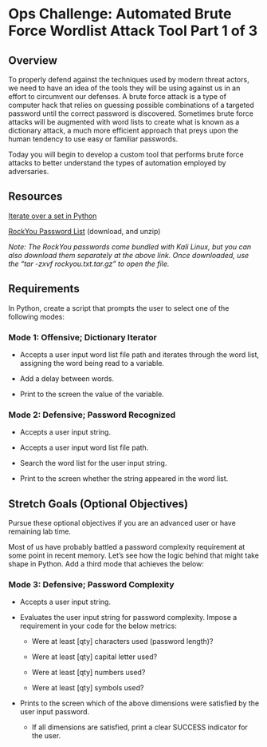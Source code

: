 # Ops Challenge: Automated Brute Force Wordlist Attack Tool Part 1 of 3

## Overview

To properly defend against the techniques used by modern threat actors, we need to have an idea of the tools they will be using against us in an effort to circumvent our defenses. A brute force attack is a type of computer hack that relies on guessing possible combinations of a targeted password until the correct password is discovered. Sometimes brute force attacks will be augmented with word lists to create what is known as a dictionary attack, a much more efficient approach that preys upon the human tendency to use easy or familiar passwords.

Today you will begin to develop a custom tool that performs brute force attacks to better understand the types of automation employed by adversaries.

## Resources

[Iterate over a set in Python](https://www.geeksforgeeks.org/iterate-over-a-set-in-python/)

[RockYou Password List](https://github.com/danielmiessler/SecLists/blob/master/Passwords/Leaked-Databases/rockyou.txt.tar.gz) (download, and unzip)

*Note: The RockYou passwords come bundled with Kali Linux, but you can also download them separately at the above link. Once downloaded, use the “tar -zxvf rockyou.txt.tar.gz” to open the file.*

## Requirements

In Python, create a script that prompts the user to select one of the following modes:

### **Mode 1: Offensive; Dictionary Iterator**

* Accepts a user input word list file path and iterates through the word list, assigning the word being read to a variable.

* Add a delay between words.

* Print to the screen the value of the variable.

### **Mode 2: Defensive; Password Recognized**

* Accepts a user input string.

* Accepts a user input word list file path.

* Search the word list for the user input string.

* Print to the screen whether the string appeared in the word list.

## Stretch Goals (Optional Objectives)

Pursue these optional objectives if you are an advanced user or have remaining lab time.

Most of us have probably battled a password complexity requirement at some point in recent memory. Let’s see how the logic behind that might take shape in Python. Add a third mode that achieves the below:


### **Mode 3: Defensive; Password Complexity**

* Accepts a user input string.

* Evaluates the user input string for password complexity. Impose a requirement in your code for the below metrics:

  * Were at least [qty] characters used (password length)?

  * Were at least [qty] capital letter used?

  * Were at least [qty] numbers used?

  * Were at least [qty] symbols used?

* Prints to the screen which of the above dimensions were satisfied by the user input password.

  * If all dimensions are satisfied, print a clear SUCCESS indicator for the user.
